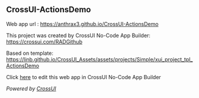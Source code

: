 ## CrossUI-ActionsDemo
Web app url : https://anthrax3.github.io/CrossUI-ActionsDemo

This project was created by CrossUI No-Code App Builder: https://crossui.com/RADGithub

Based on template: https://linb.github.io/CrossUI_Assets/assets/projects/Simple/xui_project_tpl_ActionsDemo

Click [here](https://crossui.com/RADGithub/#!from=github&owner=anthrax3&repo=CrossUI-ActionsDemo) to edit this web app in CrossUI No-Code App Builder

<i>Powered by [CrossUI](https://crossui.com)</i>
